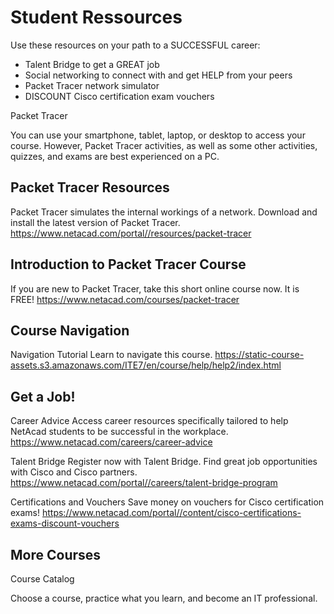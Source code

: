# Student Ressources

Use these resources on your path to a SUCCESSFUL career:

* Talent Bridge to get a GREAT job
* Social networking to connect with and get HELP from your peers
* Packet Tracer network simulator 
* DISCOUNT Cisco certification exam vouchers

Packet Tracer

You can use your smartphone, tablet, laptop, or desktop to access your course. However, Packet
Tracer activities, as well as some other activities, quizzes, and exams are best experienced on a PC.

## Packet Tracer Resources
Packet Tracer simulates the internal workings of a network. Download and install the latest version of Packet Tracer.
https://www.netacad.com/portal//resources/packet-tracer

## Introduction to Packet Tracer Course
If you are new to Packet Tracer, take this short online course now. It is FREE!
https://www.netacad.com/courses/packet-tracer

## Course Navigation
Navigation Tutorial
Learn to navigate this course.
https://static-course-assets.s3.amazonaws.com/ITE7/en/course/help/help2/index.html

## Get a Job!
Career Advice
Access career resources specifically tailored to help NetAcad students to be successful in the workplace.
https://www.netacad.com/careers/career-advice

Talent Bridge
Register now with Talent Bridge. Find great job opportunities with Cisco and Cisco partners.
https://www.netacad.com/portal//careers/talent-bridge-program

Certifications and Vouchers
Save money on vouchers for Cisco certification exams!
https://www.netacad.com/portal//content/cisco-certifications-exams-discount-vouchers

## More Courses

Course Catalog

Choose a course, practice what you learn, and become an IT professional.
